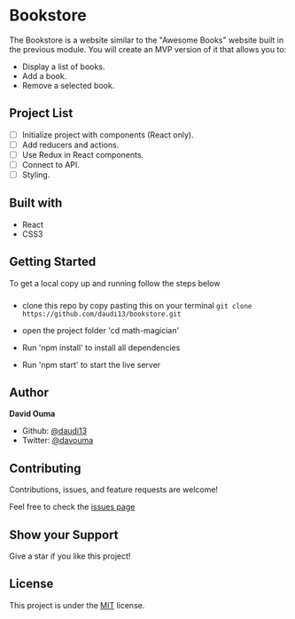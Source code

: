 # Bookstore

The Bookstore is a website similar to the "Awesome Books" website built in the previous module. You will create an MVP version of it that allows you to:


- Display a list of books.
- Add a book.
- Remove a selected book.

## Project List

- [ ] Initialize project with components (React only).
- [ ] Add reducers and actions.
- [ ] Use Redux in React components.
- [ ] Connect to API.
- [ ] Styling.

## Built with
- React
- CSS3

## Getting Started
To get a local copy up and running follow the steps below

### 
- clone this repo by copy pasting this on your terminal ``git clone https://github.com/daudi13/bookstore.git``

- open the project folder 'cd math-magician'
- Run 'npm install' to install all dependencies
- Run 'npm start' to start the live server

## Author
**David Ouma**
- Github: [@daudi13](https://github.com/daudi13/)
- Twitter: [@davouma](https://github.com/daudi13/)

## Contributing
Contributions, issues, and feature requests are welcome!

Feel free to check the [issues page](https://github.com/daudi13/math-magician/issues)

## Show your Support
Give a star if you like this project!


## License
This project is under the [MIT](./LICENSE) license.
